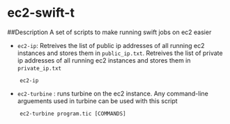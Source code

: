 # ec2-swift-t

##Description
A set of scripts to make running swift jobs on ec2 easier

* `ec2-ip`: Retreives the list of public ip addresses of all running ec2 instances and stores them in `public_ip.txt`. Retreives the list of private ip addresses of all running ec2 instances and stores them in `private_ip.txt`
```	
	ec2-ip
```	
* `ec2-turbine` : runs turbine on the ec2 instance. Any command-line arguements used in turbine can be used with this script
```	
	ec2-turbine program.tic [COMMANDS] 
```
